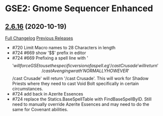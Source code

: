 # GSE2: Gnome Sequencer Enhanced

## [2.6.16](https://github.com/TimothyLuke/GnomeSequencer-Enhanced/tree/2.6.16) (2020-10-19)
[Full Changelog](https://github.com/TimothyLuke/GnomeSequencer-Enhanced/compare/2.6.15...2.6.16) [Previous Releases](https://github.com/TimothyLuke/GnomeSequencer-Enhanced/releases)

- #720 Limit Macro names to 28 Characters in length  
- #724 #669 show '$$' prefix in editor  
- #724 #669 Prefixing a spell line with '$$' will force GSE to use the specific version of a spell.  eg'/cast Crusade' will return '/cast Avenging wrath' NORMALLY HOWEVER '$$/cast Crusade' will return '/cast Crusade'.  This will work for Shadow Priests where they need to cast Void Bolt specifically in certain circumstances.  
- #724 add back in Azerite Essences  
- #724 replace the Statics.BaseSpellTable with FindBaseSpellByID.  Still need to manually override Azerite Essences and may need to do the same for Covenant abilities.  
